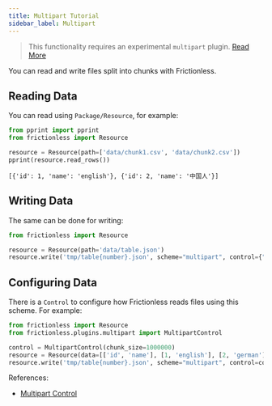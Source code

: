 ```yaml
---
title: Multipart Tutorial
sidebar_label: Multipart
---
```


> This functionality requires an experimental `multipart` plugin. [Read More](../../references/plugins-reference.md)

You can read and write files split into chunks with Frictionless.

## Reading Data

You can read using `Package/Resource`, for example:

```python goodread title="Python"
from pprint import pprint
from frictionless import Resource

resource = Resource(path=['data/chunk1.csv', 'data/chunk2.csv'])
pprint(resource.read_rows())
```
```
[{'id': 1, 'name': 'english'}, {'id': 2, 'name': '中国人'}]
```

## Writing Data

The same can be done for writing:

```python title="Python"
from frictionless import Resource

resource = Resource(path='data/table.json')
resource.write('tmp/table{number}.json', scheme="multipart", control={"chunkSize": 1000000})
```

## Configuring Data

There is a `Control` to configure how Frictionless reads files using this scheme. For example:

```python title="Python"
from frictionless import Resource
from frictionless.plugins.multipart import MultipartControl

control = MultipartControl(chunk_size=1000000)
resource = Resource(data=[['id', 'name'], [1, 'english'], [2, 'german']])
resource.write('tmp/table{number}.json', scheme="multipart", control=control)
```

References:
- [Multipart Control](../../references/schemes-reference.md#multipart)
